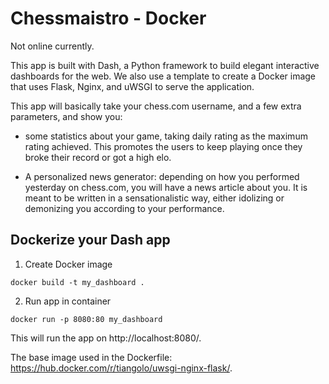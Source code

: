 # Chessmaistro - Docker 

Not online currently.

This app is built with Dash, a Python framework to build elegant interactive dashboards for the web. 
We also use a template to create a Docker image that uses Flask, Nginx, and uWSGI to serve the application.

This app will basically take your chess.com username, and a few extra parameters, 
and show you:

- some statistics about your game, taking daily rating as the maximum rating achieved.
This promotes the users to keep playing once they broke their record or got a high elo.

- A personalized news generator:  depending on how 
you performed yesterday on chess.com, you will have a
news article about you.
It is meant to be written in a sensationalistic way, either idolizing or demonizing you
according to your performance.

## Dockerize your Dash app

1. Create Docker image
```
docker build -t my_dashboard .
```

2. Run app in container
```
docker run -p 8080:80 my_dashboard
```
This will run the app on http://localhost:8080/.

The base image used in the Dockerfile: https://hub.docker.com/r/tiangolo/uwsgi-nginx-flask/. 
